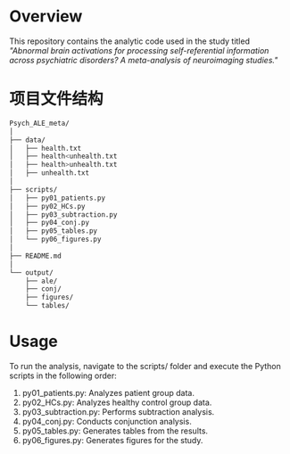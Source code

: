 # Overview
This repository contains the analytic code used in the study titled *"Abnormal brain activations for processing self-referential information across psychiatric disorders? A meta-analysis of neuroimaging studies."* 

# 项目文件结构

```bash
Psych_ALE_meta/
│
├── data/
│   ├── health.txt
│   ├── health<unhealth.txt
│   ├── health>unhealth.txt
│   ├── unhealth.txt
│
├── scripts/
│   ├── py01_patients.py
│   ├── py02_HCs.py
│   ├── py03_subtraction.py
│   ├── py04_conj.py
│   ├── py05_tables.py
│   └── py06_figures.py
│
├── README.md
│
└── output/
    ├── ale/
    ├── conj/
    ├── figures/
    └── tables/
```

# Usage

To run the analysis, navigate to the scripts/ folder and execute the Python scripts in the following order:

1.	py01_patients.py: Analyzes patient group data.
2.	py02_HCs.py: Analyzes healthy control group data.
3.	py03_subtraction.py: Performs subtraction analysis.
4.	py04_conj.py: Conducts conjunction analysis.
5.	py05_tables.py: Generates tables from the results.
6.	py06_figures.py: Generates figures for the study.